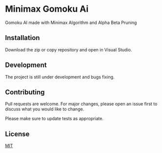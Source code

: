# Minimax Gomoku Ai

Gomoku AI made with Minimax Algorithm and Alpha Beta Pruning


## Installation

Download the zip or copy repository and open in Visual Studio.

## Development
The project is still under development and bugs fixing.

## Contributing
Pull requests are welcome. For major changes, please open an issue first to discuss what you would like to change.

Please make sure to update tests as appropriate.


## License
[MIT](https://choosealicense.com/licenses/mit/)
